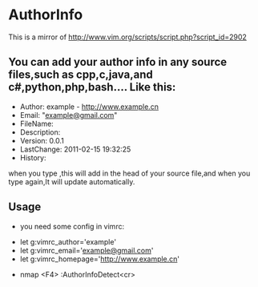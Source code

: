 AuthorInfo
==========
This is a mirror of http://www.vim.org/scripts/script.php?script_id=2902

You can add your author info in any source files,such as cpp,c,java,and c#,python,php,bash....
Like this:
-------------------------------------------------
*  Author:          example - http://www.example.cn
*  Email:           "example@gmail.com"
*  FileName:        
*  Description:     
*  Version:         0.0.1
*  LastChange:      2011-02-15 19:32:25
*  History:         

when you type <F4>,this will add in the head of your source file,and when you type <F4> again,It will update automatically.

Usage
---------
* you need some config in vimrc:
 - let g:vimrc_author='example'
 - let g:vimrc_email='example@gmail.com'
 - let g:vimrc_homepage='http://www.example.cn'

* nmap \<F4\> :AuthorInfoDetect\<cr\>

